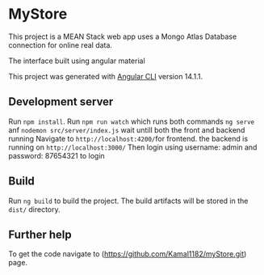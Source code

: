 # MyStore

This project is a MEAN Stack web app uses a Mongo Atlas Database connection for online real data.

The interface built using angular material

This project was generated with [Angular CLI](https://github.com/angular/angular-cli) version 14.1.1.


## Development server

Run `npm install`. 
Run `npm run watch` which runs both commands `ng serve` anf `nodemon src/server/index.js`
wait untill both the front and backend running
Navigate to `http://localhost:4200/`for frontend.
the backend is running on `http://localhost:3000/`
Then login using username: admin and password: 87654321 to login

## Build

Run `ng build` to build the project. The build artifacts will be stored in the `dist/` directory.

## Further help

To get the code navigate to (https://github.com/Kamal1182/myStore.git) page.
